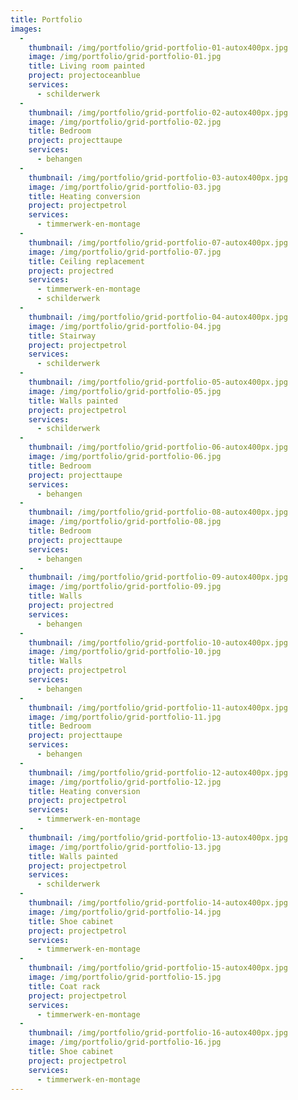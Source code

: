 ```yaml
---
title: Portfolio
images:
  -
    thumbnail: /img/portfolio/grid-portfolio-01-autox400px.jpg
    image: /img/portfolio/grid-portfolio-01.jpg
    title: Living room painted
    project: projectoceanblue
    services:
      - schilderwerk
  -
    thumbnail: /img/portfolio/grid-portfolio-02-autox400px.jpg
    image: /img/portfolio/grid-portfolio-02.jpg
    title: Bedroom
    project: projecttaupe
    services:
      - behangen
  -
    thumbnail: /img/portfolio/grid-portfolio-03-autox400px.jpg
    image: /img/portfolio/grid-portfolio-03.jpg
    title: Heating conversion
    project: projectpetrol
    services:
      - timmerwerk-en-montage
  -
    thumbnail: /img/portfolio/grid-portfolio-07-autox400px.jpg
    image: /img/portfolio/grid-portfolio-07.jpg
    title: Ceiling replacement
    project: projectred
    services:
      - timmerwerk-en-montage
      - schilderwerk
  -
    thumbnail: /img/portfolio/grid-portfolio-04-autox400px.jpg
    image: /img/portfolio/grid-portfolio-04.jpg
    title: Stairway
    project: projectpetrol
    services:
      - schilderwerk
  -
    thumbnail: /img/portfolio/grid-portfolio-05-autox400px.jpg
    image: /img/portfolio/grid-portfolio-05.jpg
    title: Walls painted
    project: projectpetrol
    services:
      - schilderwerk
  -
    thumbnail: /img/portfolio/grid-portfolio-06-autox400px.jpg
    image: /img/portfolio/grid-portfolio-06.jpg
    title: Bedroom
    project: projecttaupe
    services:
      - behangen
  -
    thumbnail: /img/portfolio/grid-portfolio-08-autox400px.jpg
    image: /img/portfolio/grid-portfolio-08.jpg
    title: Bedroom
    project: projecttaupe
    services:
      - behangen
  -
    thumbnail: /img/portfolio/grid-portfolio-09-autox400px.jpg
    image: /img/portfolio/grid-portfolio-09.jpg
    title: Walls
    project: projectred
    services:
      - behangen
  -
    thumbnail: /img/portfolio/grid-portfolio-10-autox400px.jpg
    image: /img/portfolio/grid-portfolio-10.jpg
    title: Walls
    project: projectpetrol
    services:
      - behangen
  -
    thumbnail: /img/portfolio/grid-portfolio-11-autox400px.jpg
    image: /img/portfolio/grid-portfolio-11.jpg
    title: Bedroom
    project: projecttaupe
    services:
      - behangen
  -
    thumbnail: /img/portfolio/grid-portfolio-12-autox400px.jpg
    image: /img/portfolio/grid-portfolio-12.jpg
    title: Heating conversion
    project: projectpetrol
    services:
      - timmerwerk-en-montage
  -
    thumbnail: /img/portfolio/grid-portfolio-13-autox400px.jpg
    image: /img/portfolio/grid-portfolio-13.jpg
    title: Walls painted
    project: projectpetrol
    services:
      - schilderwerk
  -
    thumbnail: /img/portfolio/grid-portfolio-14-autox400px.jpg
    image: /img/portfolio/grid-portfolio-14.jpg
    title: Shoe cabinet
    project: projectpetrol
    services:
      - timmerwerk-en-montage
  -
    thumbnail: /img/portfolio/grid-portfolio-15-autox400px.jpg
    image: /img/portfolio/grid-portfolio-15.jpg
    title: Coat rack
    project: projectpetrol
    services:
      - timmerwerk-en-montage
  -
    thumbnail: /img/portfolio/grid-portfolio-16-autox400px.jpg
    image: /img/portfolio/grid-portfolio-16.jpg
    title: Shoe cabinet
    project: projectpetrol
    services:
      - timmerwerk-en-montage
---
```

